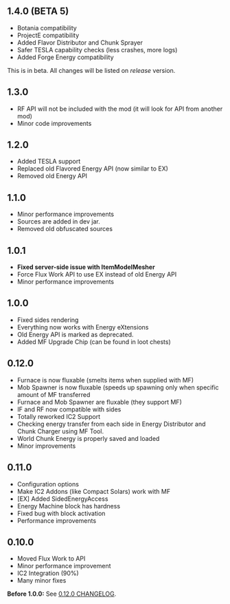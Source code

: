 ## 1.4.0 (BETA 5)
- Botania compatibility
- ProjectE compatibility
- Added Flavor Distributor and Chunk Sprayer
- Safer TESLA capability checks (less crashes, more logs)
- Added Forge Energy compatibility

This is in beta. All changes will be listed on _release_ version.

## 1.3.0
- RF API will not be included with the mod (it will look for API from another mod)
- Minor code improvements

## 1.2.0
- Added TESLA support
- Replaced old Flavored Energy API (now similar to EX)
- Removed old Energy API

## 1.1.0
- Minor performance improvements
- Sources are added in dev jar.
- Removed old obfuscated sources

## 1.0.1
- **Fixed server-side issue with ItemModelMesher**
- Force Flux Work API to use EX instead of old Energy API
- Minor performance improvements

## 1.0.0
- Fixed sides rendering
- Everything now works with Energy eXtensions
- Old Energy API is marked as deprecated.
- Added MF Upgrade Chip (can be found in loot chests)

## 0.12.0
- Furnace is now fluxable (smelts items when supplied with MF)
- Mob Spawner is now fluxable (speeds up spawning only when specific amount of MF transferred
- Furnace and Mob Spawner are fluxable (they support MF)
- IF and RF now compatible with sides
- Totally reworked IC2 Support
- Checking energy transfer from each side in Energy Distributor and Chunk Charger using MF Tool.
- World Chunk Energy is properly saved and loaded
- Minor improvements

## 0.11.0
- Configuration options
- Make IC2 Addons (like Compact Solars) work with MF
- [EX] Added SidedEnergyAccess
- Energy Machine block has hardness
- Fixed bug with block activation
- Performance improvements

## 0.10.0
- Moved Flux Work to API
- Minor performance improvement
- IC2 Integration (90%)
- Many minor fixes

**Before 1.0.0:** See [0.12.0 CHANGELOG](https://github.com/Szewek/Minecraft-Flux/blob/0.12.0/CHANGELOG.md).